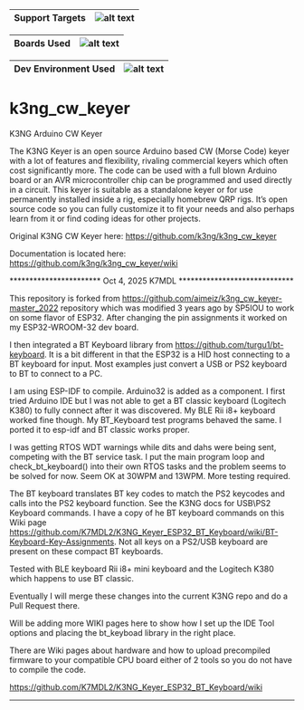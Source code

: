 | Support Targets | ![alt text][esp32] |
| --- | --- |

| Boards Used | ![alt text][esp32-WROOM-32]|
| --- | --- |

| Dev Environment Used | ![alt text][ESP-IDF]|
| --- | --- |


[esp32]: https://img.shields.io/badge/ESP32-green "ESP32"
[esp32-WROOM-32]: https://img.shields.io/badge/ESP32--WROOM--32-orange "ESP32-WROOM-32"
[ESP-IDF]: https://img.shields.io/badge/ESP--IDF-cyan "ESP-IDF"

# k3ng_cw_keyer
K3NG Arduino CW Keyer

The K3NG Keyer is an open source Arduino based CW (Morse Code) keyer with a lot of features and flexibility, rivaling commercial keyers which often cost significantly more. The code can be used with a full blown Arduino board or an AVR microcontroller chip can be programmed and used directly in a circuit. This keyer is suitable as a standalone keyer or for use permanently installed inside a rig, especially homebrew QRP rigs. It’s open source code so you can fully customize it to fit your needs and also perhaps learn from it or find coding ideas for other projects.

Original K3NG CW Keyer here: https://github.com/k3ng/k3ng_cw_keyer

Documentation is located here: https://github.com/k3ng/k3ng_cw_keyer/wiki



***********************  Oct 4, 2025  K7MDL *****************************

This repository is forked from https://github.com/aimeiz/k3ng_cw_keyer-master_2022 repository which was modified 3 years ago by SP5IOU to work on some flavor of ESP32.  After changing the pin assignments it worked on my ESP32-WROOM-32 dev board.  

I then integrated a BT Keyboard library from https://github.com/turgu1/bt-keyboard.  It is a bit different in that the ESP32 is a HID host connecting to a BT keyboard for input.  Most examples just convert a USB or PS2 keyboard to BT to connect to a PC.   

I am using ESP-IDF to compile.  Arduino32 is added as a component.  I first tried Arduino IDE but I was not able to get a BT classic keyboard (Logitech K380) to fully connect after it was discovered.  My BLE Rii i8+ keyboard worked fine though.  My BT_Keyboard test programs behaved the same.   I ported it to esp-idf and BT classic works proper.

I was getting RTOS WDT warnings while dits and dahs were being sent, competing with the BT service task.   I put the main program loop and check_bt_keyboard() into their own RTOS tasks and the problem seems to be solved for now. Seem OK at 30WPM and 13WPM.  More testing required.

The BT keyboard translates BT key codes to match the PS2 keycodes and calls into the PS2 keyboard function.  See the K3NG docs for USB\PS2 Keyboard commands. I have a copy of he BT keyboard commands on this Wiki page https://github.com/K7MDL2/K3NG_Keyer_ESP32_BT_Keyboard/wiki/BT-Keyboard-Key-Assignments.   Not all keys on a PS2/USB keyboard are present on these compact BT keyboards.

Tested with BLE keyboard Rii i8+ mini keyboard and the Logitech K380 which happens to use BT classic.

Eventually I will merge these changes into the current K3NG repo and do a Pull Request there.

Will be adding more WIKI pages here to show how I set up the IDE Tool options and placing the bt_keyboad library in the right place.  

There are Wiki pages about hardware and how to upload precompiled firmware to your compatible CPU board either of 2 tools so you do not have to compile the code.

https://github.com/K7MDL2/K3NG_Keyer_ESP32_BT_Keyboard/wiki


*************************************************************************
